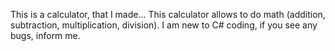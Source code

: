 This is a calculator, that I made...
This calculator allows to do math (addition, subtraction, multiplication, division).
I am new to C# coding, if you see any bugs, inform me.

